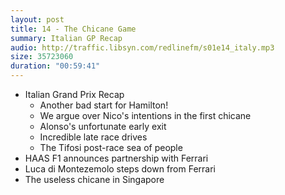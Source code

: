 ```yaml
---
layout: post
title: 14 - The Chicane Game
summary: Italian GP Recap
audio: http://traffic.libsyn.com/redlinefm/s01e14_italy.mp3
size: 35723060
duration: "00:59:41"
---
```


* Italian Grand Prix Recap
  * Another bad start for Hamilton!
  * We argue over Nico's intentions in the first chicane
  * Alonso's unfortunate early exit
  * Incredible late race drives
  * The Tifosi post-race sea of people
* HAAS F1 announces partnership with Ferrari
* Luca di Montezemolo steps down from Ferrari
* The useless chicane in Singapore

<!-- more --> 

<audio src="http://traffic.libsyn.com/redlinefm/s01e14_italy.mp3" preload="none" />

[Download MP3](http://traffic.libsyn.com/redlinefm/s01e14_italy.mp3)
